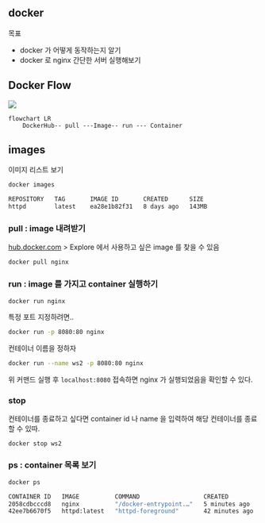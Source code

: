 ## docker

목표

* docker 가 어떻게 동작하는지 알기
* docker 로 nginx 간단한 서버 실행해보기

## Docker Flow

[![](https://mermaid.ink/img/eyJjb2RlIjoiZmxvd2NoYXJ0IExSXG4gICAgRG9ja2VySHViLS0gcHVsbCAtLS1JbWFnZXMtLSBydW4gLS0tIENvbnRhaW5lciIsIm1lcm1haWQiOnsidGhlbWUiOiJkZWZhdWx0In0sInVwZGF0ZUVkaXRvciI6ZmFsc2UsImF1dG9TeW5jIjp0cnVlLCJ1cGRhdGVEaWFncmFtIjpmYWxzZX0)](https://mermaid-js.github.io/mermaid-live-editor/edit#eyJjb2RlIjoiZmxvd2NoYXJ0IExSXG4gICAgRG9ja2VySHViLS0gcHVsbCAtLS1JbWFnZXMtLSBydW4gLS0tIENvbnRhaW5lciIsIm1lcm1haWQiOiJ7XG4gIFwidGhlbWVcIjogXCJkZWZhdWx0XCJcbn0iLCJ1cGRhdGVFZGl0b3IiOmZhbHNlLCJhdXRvU3luYyI6dHJ1ZSwidXBkYXRlRGlhZ3JhbSI6ZmFsc2V9)

```mermaid
flowchart LR
    DockerHub-- pull ---Image-- run --- Container
```

## images

이미지 리스트 보기

```bash
docker images
```

```bash
REPOSITORY   TAG       IMAGE ID       CREATED      SIZE
httpd        latest    ea28e1b82f31   8 days ago   143MB
```

### pull : image 내려받기

[hub.docker.com](https://hub.docker.com/) > Explore 에서 사용하고 싶은 image 를 찾을 수 있음

```bash
docker pull nginx
```

### run : image 를 가지고 container 실행하기

```bash
docker run nginx
```

특정 포트 지정하려면..

```bash
docker run -p 8080:80 nginx
```

컨테이너 이름을 정하자

```bash
docker run --name ws2 -p 8080:80 nginx
```

위 커맨드 실행 후 `localhost:8080` 접속하면 nginx 가 실행되었음을 확인할 수 있다.

### stop

컨테이너를 종료하고 싶다면 container id 나 name 을 입력하여 해당 컨테이너를 종료할 수 있따.

```
docker stop ws2
```

### ps : container 목록 보기

```bash
docker ps
```

```bash
CONTAINER ID   IMAGE          COMMAND                  CREATED          STATUS          PORTS                  NAMES
2058cdbcccd8   nginx          "/docker-entrypoint.…"   5 minutes ago    Up 5 minutes    0.0.0.0:8080->80/tcp   stupefied_easley
42ee7b6670f5   httpd:latest   "httpd-foreground"       42 minutes ago   Up 42 minutes   80/tcp
```